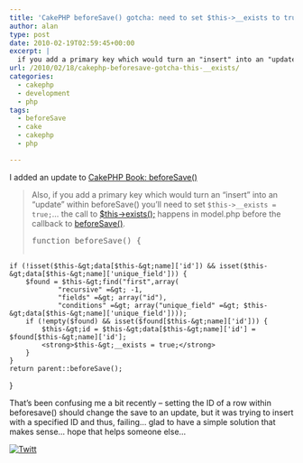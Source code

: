 ```yaml
---
title: 'CakePHP beforeSave() gotcha: need to set $this->__exists to true if setting a primary key'
author: alan
type: post
date: 2010-02-19T02:59:45+00:00
excerpt: |
  if you add a primary key which would turn an "insert" into an "update" within beforeSave() you'll need to set $this->__exists = true;... the call to $this->exists(); happens in model.php before the callback to beforeSave().
url: /2010/02/18/cakephp-beforesave-gotcha-this-__exists/
categories:
  - cakephp
  - development
  - php
tags:
  - beforeSave
  - cake
  - cakephp
  - php

---
```

I added an update to [CakePHP Book: beforeSave()][1]

> Also, if you add a primary key which would turn an &#8220;insert&#8221; into an &#8220;update&#8221; within beforeSave() you&#8217;ll need to set `$this->__exists = true;`&#8230; the call to [$this->exists();][2] happens in model.php before the callback to [beforeSave()][3].
> 
> <pre>function beforeSave() {
	if (!isset($this-&gt;data[$this-&gt;name]['id']) && isset($this-&gt;data[$this-&gt;name]['unique_field'])) {
		$found = $this-&gt;find("first",array(
				"recursive" =&gt; -1,
				"fields" =&gt; array("id"),
				"conditions" =&gt; array("unique_field" =&gt; $this-&gt;data[$this-&gt;name]['unique_field'])));
		if (!empty($found) && isset($found[$this-&gt;name]['id'])) {
			$this-&gt;id = $this-&gt;data[$this-&gt;name]['id'] = $found[$this-&gt;name]['id'];
			<strong>$this-&gt;__exists = true;</strong>
		}
	}
	return parent::beforeSave();
}</pre>

That&#8217;s been confusing me a bit recently &#8211; setting the ID of a row within beforesave() should change the save to an update, but it was trying to insert with a specified ID and thus, failing&#8230; glad to have a simple solution that makes sense&#8230; hope that helps someone else&#8230;

<div class="twttr_button">
  <a href="http://twitter.com/share?url=https://zeroasterisk.com/2010/02/18/cakephp-beforesave-gotcha-this-__exists/&text=CakePHP+beforeSave%28%29+gotcha%3A+need+to+set+%24this-%3E__exists+to+true+if+setting+a+primary+key" target="_blank" title="Click here if you like this article."> <img src="http://zeroasterisk.com/wp-content/plugins/twitter-plugin/images/twitt.gif" alt="Twitt" /> </a>
</div>

 [1]: http://book.cakephp.org/view/76/Callback-Methods
 [2]: http://api12.cakephp.org/view_source/model/#line-1159
 [3]: http://api12.cakephp.org/view_source/model/#line-1191